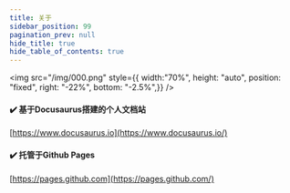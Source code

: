 ```yaml
---
title: 关于
sidebar_position: 99
pagination_prev: null
hide_title: true
hide_table_of_contents: true
---
```


 <img src="/img/000.png" 
        style={{    width:"70%", 
                    height: "auto", 
                    position: "fixed",
                    right: "-22%",
                    bottom: "-2.5%",}} />

#### :heavy_check_mark: 基于Docusaurus搭建的个人文档站

[https://www.docusaurus.io](https://www.docusaurus.io/)

#### :heavy_check_mark: 托管于Github Pages

[https://pages.github.com](https://pages.github.com/)

